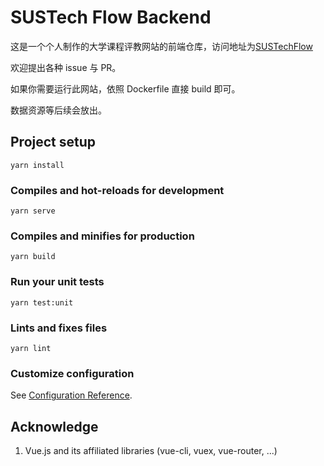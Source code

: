 # SUSTech Flow Backend

这是一个个人制作的大学课程评教网站的前端仓库，访问地址为[SUSTechFlow](http://sustechflow.top/)

欢迎提出各种 issue 与 PR。

如果你需要运行此网站，依照 Dockerfile 直接 build 即可。

数据资源等后续会放出。

## Project setup

```
yarn install
```

### Compiles and hot-reloads for development

```
yarn serve
```

### Compiles and minifies for production

```
yarn build
```

### Run your unit tests

```
yarn test:unit
```

### Lints and fixes files

```
yarn lint
```

### Customize configuration

See [Configuration Reference](https://cli.vuejs.org/config/).

## Acknowledge

1. Vue.js and its affiliated libraries (vue-cli, vuex, vue-router, ...)
